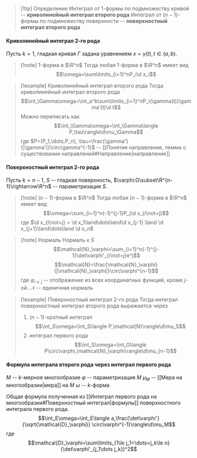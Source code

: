 
>[!tip] Определение
>Интеграл от $1$-формы по подмножеству кривой -- **криволинейный интеграл второго рода**
>Интеграл от $(n-1)$-формы по подмножеству поверхности -- **поверхностный интеграл второго рода**
#### Криволинейный интеграл 2-го рода
Пусть $k=1$, гладкая кривая $\Gamma$ задана уравнением $x=\gamma(t), t\in(a,b)$. 

>[!note] $1$-форма в $\R^n$
> Тогда любая $1$-форма в $\R^n$ имеет вид $$\omega=\sum\limits_{i=1}^nP_i\d x_i$$

>[!example] Криволинейный интеграл второго рода
> Тогда криволинейный интеграл второго рода $$\int_\Gamma\omega=\int_a^b\sum\limits_{i=1}^nP_i(\gamma(t))\gamma'(t)\d t$$
> Можно переписать как $$\int_\Gamma\omega=\int_\Gamma\langle P,\tau\rangle\d\mu_\Gamma$$
> где $P=(P_1,\dots,P_n), \tau=\frac{\gamma'}{|\gamma'|}\circ\gamma^{-1}$ -- [[Понятие направления, лемма о существовании направлений#Направление|направление]]

#### Поверхностный интеграл 2-го рода
Пусть $k=n-1$, $S$ -- гладкая поверхность, $\varphi:G\subset\R^{n-1}\rightarrow\R^n$ -- параметризация $S$.

>[!note] $(n-1)$-форма в $\R^n$
> Тогда любая $(n-1)$-форма в $\R^n$ имеет вид $$\omega=\sum_{i=1}^n(-1)^{j-1}P_j\d x_{i\not=j}$$
> где $\d x_{i\not=j} = \d x_1\land\dots\land\d x_{j-1} \land \d x_{j+1}\land\dots\land \d x_n$

>[!note] Нормаль
Нормаль к $S$ $$\mathcal{N}_\varphi=\sum_{i=1}^n(-1)^{j-1}\det\varphi'_{i\not=j}e^j$$ $$\mathcal{N}=\frac{\mathcal{N}_\varphi}{|\mathcal{N}_\varphi|}\circ\varphi^{n-1}$$ где $\varphi_{i\not=j}$ -- отображение из всех координатных функций, кроме $j$-ой.
$\mathcal{N}$ -- единичная нормаль  

>[!example] Поверхностный интеграл 2-го рода
> Тогда интеграл поверхностный интеграл второго рода выражается через
>1.  $(n-1)$-кратный интеграл  $$\int_S\omega=\int_S\langle P,\mathcal{N}\rangle\d\mu_S$$
>2. интеграл первого рода $$\int_S\omega=\int_G\langle P\circ\varphi,\mathcal{N}_\varphi\rangle\d\mu_{n-1}$$
#### Формула интеграла второго рода через интеграл первого рода
$M$ -- $k$-мерное многообразие
$\varphi$ -- параметризация $M$
$\mu_M$ -- [[Мера на многообразии|мера]] на $M$
$\omega$ -- $k$-форма

Общая формула полученная из [[Интеграл первого рода на многообразии#Поверхностный интеграл|формулы]] поверхностного интеграла первого рода.
$$\int_E\omega=\int_E\langle a,\frac{\det\varphi'}{\sqrt{\mathcal{D}_\varphi}} \circ\varphi^{-1}\rangle\d\mu_M$$ где $$\mathcal{D}_\varphi=\sum\limits_{1\le j_1<\dots<j_k\le n}(\det\varphi'_{j_1\dots j_k})^2$$
